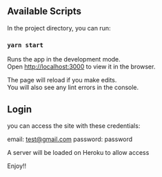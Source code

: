 ## Available Scripts
In the project directory, you can run:

### `yarn start`
Runs the app in the development mode.\
Open [http://localhost:3000](http://localhost:3000) to view it in the browser.

The page will reload if you make edits.\
You will also see any lint errors in the console.

## Login 
you can access the site with these credentials: 

email: test@gmail.com
password: password

A server will be loaded on Heroku to allow access

Enjoy!!